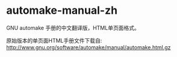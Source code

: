 automake-manual-zh
==================

GNU automake 手册的中文翻译版，HTML单页面格式。

原始版本的单页面HTML手册文件下载自:
http://www.gnu.org/software/automake/manual/automake.html.gz
